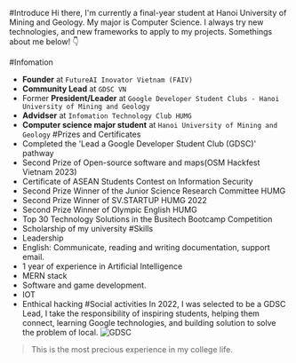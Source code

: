 #Introduce
Hi there, I'm currently a final-year student at Hanoi University of Mining and Geology. My major is Computer Science. I always try new technologies, and new frameworks to apply to my projects. Somethings about me below! 👇

#Infomation
- **Founder** at ``FutureAI Inovator Vietnam (FAIV)``
- **Community Lead** at ``GDSC VN``
- Former **President/Leader** at ``Google Developer Student Clubs - Hanoi University of Mining and Geology``
- **Advidser** at ``Infomation Technology Club HUMG``
- **Computer science major student** at ``Hanoi University of Mining and Geology``
#Prizes and Certificates
- Completed the 'Lead a Google Developer Student Club (GDSC)' pathway
- Second Prize of Open-source software and maps(OSM Hackfest Vietnam 2023)
- Certificate of ASEAN Students Contest on Information Security
- Second Prize Winner of the Junior Science Research Committee HUMG
- Second Prize Winner of SV.STARTUP HUMG 2022
- Second Prize Winner of Olympic English HUMG
- Top 30 Technology Solutions in the Busitech Bootcamp Competition
- Scholarship of my university
#Skills
- Leadership
- English: Communicate, reading and writing documentation, support email.
- 1 year of experience in Artificial Intelligence
- MERN stack
- Software and game development.
- IOT
- Enthical hacking
#Social activities
In 2022, I was selected to be a GDSC Lead, I take the responsibility of inspiring students, helping them connect, learning Google technologies, and building solution to solve the problem of local.
![GDSC](http://localhost:3000/static/media/Hanoi-University-of-Mining-and-Geology-1.f2b0187d2b8ac3aea3ab.png)
>This is the most precious experience in my college life.